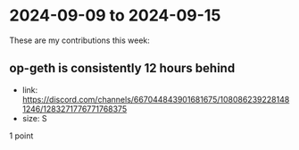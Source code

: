 # 2024-09-09 to 2024-09-15

These are my contributions this week:

## op-geth is consistently 12 hours behind
* link: https://discord.com/channels/667044843901681675/1080862392281481246/1283271776771768375
* size: S

1 point
